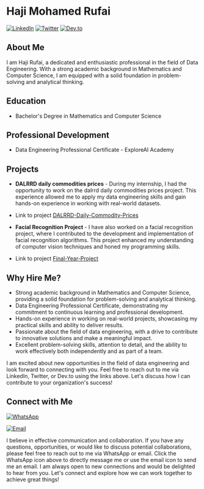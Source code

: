 # Haji Mohamed Rufai 

[![LinkedIn](https://img.shields.io/badge/LinkedIn-Haji%20Mohamed%20Rufai-blue?style=flat-square&logo=linkedin)](https://www.linkedin.com/in/hajirufai/)
[![Twitter](https://img.shields.io/badge/Twitter-@my_twitter_handle-blue?style=flat-square&logo=twitter)](https://twitter.com/hajirufai)
[![Dev.to](https://img.shields.io/badge/Dev.to-Haji%20Mohamed%20Rufai-black?style=flat-square&logo=dev.to)](https://dev.to/thyalpha001)

## About Me

I am Haji Rufai, a dedicated and enthusiastic professional in the field of Data Engineering. With a strong academic background in Mathematics and Computer Science, I am equipped with a solid foundation in problem-solving and analytical thinking.

## Education

- Bachelor's Degree in Mathematics and Computer Science

## Professional Development

- Data Engineering Professional Certificate - ExploreAI Academy

## Projects

- **DALRRD daily commodities prices** - During my internship, I had the opportunity to work on the dalrrd daily commodities prices project. This experience allowed me to apply my data engineering skills and gain hands-on experience in working with real-world datasets.
 - Link to project [DALRRD-Daily-Commodity-Prices](https://github.com/Explore-AI/internship-project-2207-08)

- **Facial Recognition Project** - I have also worked on a facial recognition project, where I contributed to the development and implementation of facial recognition algorithms. This project enhanced my understanding of computer vision techniques and honed my programming skills.
 - Link to project [Final-Year-Project](https://github.com/BrianMburu/FRBS_API)

## Why Hire Me?

- Strong academic background in Mathematics and Computer Science, providing a solid foundation for problem-solving and analytical thinking.
- Data Engineering Professional Certificate, demonstrating my commitment to continuous learning and professional development.
- Hands-on experience in working on real-world projects, showcasing my practical skills and ability to deliver results.
- Passionate about the field of data engineering, with a drive to contribute to innovative solutions and make a meaningful impact.
- Excellent problem-solving skills, attention to detail, and the ability to work effectively both independently and as part of a team.

I am excited about new opportunities in the field of data engineering and look forward to connecting with you. Feel free to reach out to me via LinkedIn, Twitter, or Dev.to using the links above. Let's discuss how I can contribute to your organization's success!

## Connect with Me

[![WhatsApp](https://img.shields.io/badge/WhatsApp-%2B254778440618-brightgreen?style=for-the-badge&logo=whatsapp&logoColor=white&labelColor=25D366)](https://wa.me/+254778440618?text=Hello%20Haji%20Mohamed%20Rufai,%0D%0A%0D%0AI%20would%20like%20to%20connect%20with%20you%20regarding%20...)

[![Email](https://img.shields.io/badge/Email-mohamedrufai59%40gmail.com-red?style=for-the-badge&logo=gmail&logoColor=white&labelColor=EA4335)](mailto:mohamedrufai59@gmail.com?subject=Hello%20Haji%20Mohamed%20Rufai&body=Dear%20Haji%20Mohamed%20Rufai,%0D%0A%0D%0AHope%20you%20are%20doing%20well.%0D%0A%0D%0AI%20would%20like%20to%20connect%20with%20you%20regarding%20...)

I believe in effective communication and collaboration. If you have any questions, opportunities, or would like to discuss potential collaborations, please feel free to reach out to me via WhatsApp or email. Click the WhatsApp icon above to directly message me or use the email icon to send me an email. I am always open to new connections and would be delighted to hear from you. Let's connect and explore how we can work together to achieve great things!
